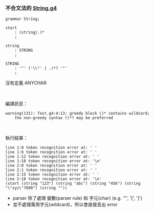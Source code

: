 
### 不合文法的 [String.g4](../example/string.md)

```g4
grammar String;

start
	: (string|.)*
	;

string
	: STRING
	;

STRING
	: '"' ('\\"' | .)*? '"'
	;
```
沒有定義 ANYCHAR

<br>

編譯訊息：
```
warning(131): Test.g4:4:13: greedy block ()* contains wildcard; 
    the non-greedy syntax ()*? may be preferred
```

<br>

執行結果：
```
line 1:0 token recognition error at: ' '
line 1:6 token recognition error at: ' '
line 1:12 token recognition error at: ' '
line 1:18 token recognition error at: '\n'
line 2:0 token recognition error at: ' '
line 2:1 token recognition error at: ' '
line 2:15 token recognition error at: ' '
line 2:18 token recognition error at: '\n'
(start (string "123") (string "abc") (string "456") (string "\"xyz\"7890") (string ""))
```

- parser 除了處理 變數(parser rule) 和 字元(char) (e.g. '"', '[', ']')
- 並不處理萬用字元(wildcard)，所以會直接丟出 error
